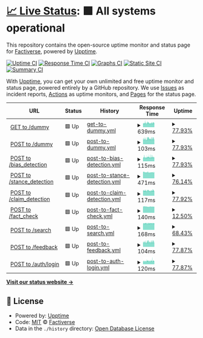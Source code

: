 # [📈 Live Status](https://factiverse.github.io/api-upptime): <!--live status--> **🟩 All systems operational**

This repository contains the open-source uptime monitor and status page for [Factiverse](https://factiverse.github.io/api-upptime), powered by [Upptime](https://github.com/upptime/upptime).

[![Uptime CI](https://github.com/factiverse/api-upptime/workflows/Uptime%20CI/badge.svg)](https://github.com/factiverse/api-upptime/actions?query=workflow%3A%22Uptime+CI%22)
[![Response Time CI](https://github.com/factiverse/api-upptime/workflows/Response%20Time%20CI/badge.svg)](https://github.com/factiverse/api-upptime/actions?query=workflow%3A%22Response+Time+CI%22)
[![Graphs CI](https://github.com/factiverse/api-upptime/workflows/Graphs%20CI/badge.svg)](https://github.com/factiverse/api-upptime/actions?query=workflow%3A%22Graphs+CI%22)
[![Static Site CI](https://github.com/factiverse/api-upptime/workflows/Static%20Site%20CI/badge.svg)](https://github.com/factiverse/api-upptime/actions?query=workflow%3A%22Static+Site+CI%22)
[![Summary CI](https://github.com/factiverse/api-upptime/workflows/Summary%20CI/badge.svg)](https://github.com/factiverse/api-upptime/actions?query=workflow%3A%22Summary+CI%22)

With [Upptime](https://upptime.js.org), you can get your own unlimited and free uptime monitor and status page, powered entirely by a GitHub repository. We use [Issues](https://github.com/factiverse/api-upptime/issues) as incident reports, [Actions](https://github.com/factiverse/api-upptime/actions) as uptime monitors, and [Pages](https://factiverse.github.io/api-upptime) for the status page.

<!--start: status pages-->
<!-- This summary is generated by Upptime (https://github.com/upptime/upptime) -->
<!-- Do not edit this manually, your changes will be overwritten -->
<!-- prettier-ignore -->
| URL | Status | History | Response Time | Uptime |
| --- | ------ | ------- | ------------- | ------ |
| <img alt="" src="https://favicons.githubusercontent.com/dev.factiverse.no" height="13"> [GET to /dummy](https://dev.factiverse.no/v1/dummy) | 🟩 Up | [get-to-dummy.yml](https://github.com/factiverse/upptime-dev/commits/HEAD/history/get-to-dummy.yml) | <details><summary><img alt="Response time graph" src="./graphs/get-to-dummy/response-time-week.png" height="20"> 639ms</summary><br><a href="https://factiverse.github.io/upptime-prod/history/get-to-dummy"><img alt="Response time 644" src="https://img.shields.io/endpoint?url=https%3A%2F%2Fraw.githubusercontent.com%2Ffactiverse%2Fupptime-dev%2FHEAD%2Fapi%2Fget-to-dummy%2Fresponse-time.json"></a><br><a href="https://factiverse.github.io/upptime-prod/history/get-to-dummy"><img alt="24-hour response time 682" src="https://img.shields.io/endpoint?url=https%3A%2F%2Fraw.githubusercontent.com%2Ffactiverse%2Fupptime-dev%2FHEAD%2Fapi%2Fget-to-dummy%2Fresponse-time-day.json"></a><br><a href="https://factiverse.github.io/upptime-prod/history/get-to-dummy"><img alt="7-day response time 639" src="https://img.shields.io/endpoint?url=https%3A%2F%2Fraw.githubusercontent.com%2Ffactiverse%2Fupptime-dev%2FHEAD%2Fapi%2Fget-to-dummy%2Fresponse-time-week.json"></a><br><a href="https://factiverse.github.io/upptime-prod/history/get-to-dummy"><img alt="30-day response time 647" src="https://img.shields.io/endpoint?url=https%3A%2F%2Fraw.githubusercontent.com%2Ffactiverse%2Fupptime-dev%2FHEAD%2Fapi%2Fget-to-dummy%2Fresponse-time-month.json"></a><br><a href="https://factiverse.github.io/upptime-prod/history/get-to-dummy"><img alt="1-year response time 644" src="https://img.shields.io/endpoint?url=https%3A%2F%2Fraw.githubusercontent.com%2Ffactiverse%2Fupptime-dev%2FHEAD%2Fapi%2Fget-to-dummy%2Fresponse-time-year.json"></a></details> | <details><summary><a href="https://factiverse.github.io/upptime-prod/history/get-to-dummy">77.93%</a></summary><a href="https://factiverse.github.io/upptime-prod/history/get-to-dummy"><img alt="All-time uptime 81.39%" src="https://img.shields.io/endpoint?url=https%3A%2F%2Fraw.githubusercontent.com%2Ffactiverse%2Fupptime-dev%2FHEAD%2Fapi%2Fget-to-dummy%2Fuptime.json"></a><br><a href="https://factiverse.github.io/upptime-prod/history/get-to-dummy"><img alt="24-hour uptime 87.56%" src="https://img.shields.io/endpoint?url=https%3A%2F%2Fraw.githubusercontent.com%2Ffactiverse%2Fupptime-dev%2FHEAD%2Fapi%2Fget-to-dummy%2Fuptime-day.json"></a><br><a href="https://factiverse.github.io/upptime-prod/history/get-to-dummy"><img alt="7-day uptime 77.93%" src="https://img.shields.io/endpoint?url=https%3A%2F%2Fraw.githubusercontent.com%2Ffactiverse%2Fupptime-dev%2FHEAD%2Fapi%2Fget-to-dummy%2Fuptime-week.json"></a><br><a href="https://factiverse.github.io/upptime-prod/history/get-to-dummy"><img alt="30-day uptime 50.14%" src="https://img.shields.io/endpoint?url=https%3A%2F%2Fraw.githubusercontent.com%2Ffactiverse%2Fupptime-dev%2FHEAD%2Fapi%2Fget-to-dummy%2Fuptime-month.json"></a><br><a href="https://factiverse.github.io/upptime-prod/history/get-to-dummy"><img alt="1-year uptime 81.39%" src="https://img.shields.io/endpoint?url=https%3A%2F%2Fraw.githubusercontent.com%2Ffactiverse%2Fupptime-dev%2FHEAD%2Fapi%2Fget-to-dummy%2Fuptime-year.json"></a></details>
| <img alt="" src="https://favicons.githubusercontent.com/dev.factiverse.no" height="13"> [POST to /dummy](https://dev.factiverse.no/v1/dummy) | 🟩 Up | [post-to-dummy.yml](https://github.com/factiverse/upptime-dev/commits/HEAD/history/post-to-dummy.yml) | <details><summary><img alt="Response time graph" src="./graphs/post-to-dummy/response-time-week.png" height="20"> 103ms</summary><br><a href="https://factiverse.github.io/upptime-prod/history/post-to-dummy"><img alt="Response time 106" src="https://img.shields.io/endpoint?url=https%3A%2F%2Fraw.githubusercontent.com%2Ffactiverse%2Fupptime-dev%2FHEAD%2Fapi%2Fpost-to-dummy%2Fresponse-time.json"></a><br><a href="https://factiverse.github.io/upptime-prod/history/post-to-dummy"><img alt="24-hour response time 117" src="https://img.shields.io/endpoint?url=https%3A%2F%2Fraw.githubusercontent.com%2Ffactiverse%2Fupptime-dev%2FHEAD%2Fapi%2Fpost-to-dummy%2Fresponse-time-day.json"></a><br><a href="https://factiverse.github.io/upptime-prod/history/post-to-dummy"><img alt="7-day response time 103" src="https://img.shields.io/endpoint?url=https%3A%2F%2Fraw.githubusercontent.com%2Ffactiverse%2Fupptime-dev%2FHEAD%2Fapi%2Fpost-to-dummy%2Fresponse-time-week.json"></a><br><a href="https://factiverse.github.io/upptime-prod/history/post-to-dummy"><img alt="30-day response time 103" src="https://img.shields.io/endpoint?url=https%3A%2F%2Fraw.githubusercontent.com%2Ffactiverse%2Fupptime-dev%2FHEAD%2Fapi%2Fpost-to-dummy%2Fresponse-time-month.json"></a><br><a href="https://factiverse.github.io/upptime-prod/history/post-to-dummy"><img alt="1-year response time 106" src="https://img.shields.io/endpoint?url=https%3A%2F%2Fraw.githubusercontent.com%2Ffactiverse%2Fupptime-dev%2FHEAD%2Fapi%2Fpost-to-dummy%2Fresponse-time-year.json"></a></details> | <details><summary><a href="https://factiverse.github.io/upptime-prod/history/post-to-dummy">77.93%</a></summary><a href="https://factiverse.github.io/upptime-prod/history/post-to-dummy"><img alt="All-time uptime 56.63%" src="https://img.shields.io/endpoint?url=https%3A%2F%2Fraw.githubusercontent.com%2Ffactiverse%2Fupptime-dev%2FHEAD%2Fapi%2Fpost-to-dummy%2Fuptime.json"></a><br><a href="https://factiverse.github.io/upptime-prod/history/post-to-dummy"><img alt="24-hour uptime 87.56%" src="https://img.shields.io/endpoint?url=https%3A%2F%2Fraw.githubusercontent.com%2Ffactiverse%2Fupptime-dev%2FHEAD%2Fapi%2Fpost-to-dummy%2Fuptime-day.json"></a><br><a href="https://factiverse.github.io/upptime-prod/history/post-to-dummy"><img alt="7-day uptime 77.93%" src="https://img.shields.io/endpoint?url=https%3A%2F%2Fraw.githubusercontent.com%2Ffactiverse%2Fupptime-dev%2FHEAD%2Fapi%2Fpost-to-dummy%2Fuptime-week.json"></a><br><a href="https://factiverse.github.io/upptime-prod/history/post-to-dummy"><img alt="30-day uptime 50.27%" src="https://img.shields.io/endpoint?url=https%3A%2F%2Fraw.githubusercontent.com%2Ffactiverse%2Fupptime-dev%2FHEAD%2Fapi%2Fpost-to-dummy%2Fuptime-month.json"></a><br><a href="https://factiverse.github.io/upptime-prod/history/post-to-dummy"><img alt="1-year uptime 56.63%" src="https://img.shields.io/endpoint?url=https%3A%2F%2Fraw.githubusercontent.com%2Ffactiverse%2Fupptime-dev%2FHEAD%2Fapi%2Fpost-to-dummy%2Fuptime-year.json"></a></details>
| <img alt="" src="https://favicons.githubusercontent.com/dev.factiverse.no" height="13"> [POST to /bias_detection](https://dev.factiverse.no/v1/bias_detection) | 🟩 Up | [post-to-bias-detection.yml](https://github.com/factiverse/upptime-dev/commits/HEAD/history/post-to-bias-detection.yml) | <details><summary><img alt="Response time graph" src="./graphs/post-to-bias-detection/response-time-week.png" height="20"> 115ms</summary><br><a href="https://factiverse.github.io/upptime-prod/history/post-to-bias-detection"><img alt="Response time 162" src="https://img.shields.io/endpoint?url=https%3A%2F%2Fraw.githubusercontent.com%2Ffactiverse%2Fupptime-dev%2FHEAD%2Fapi%2Fpost-to-bias-detection%2Fresponse-time.json"></a><br><a href="https://factiverse.github.io/upptime-prod/history/post-to-bias-detection"><img alt="24-hour response time 142" src="https://img.shields.io/endpoint?url=https%3A%2F%2Fraw.githubusercontent.com%2Ffactiverse%2Fupptime-dev%2FHEAD%2Fapi%2Fpost-to-bias-detection%2Fresponse-time-day.json"></a><br><a href="https://factiverse.github.io/upptime-prod/history/post-to-bias-detection"><img alt="7-day response time 115" src="https://img.shields.io/endpoint?url=https%3A%2F%2Fraw.githubusercontent.com%2Ffactiverse%2Fupptime-dev%2FHEAD%2Fapi%2Fpost-to-bias-detection%2Fresponse-time-week.json"></a><br><a href="https://factiverse.github.io/upptime-prod/history/post-to-bias-detection"><img alt="30-day response time 115" src="https://img.shields.io/endpoint?url=https%3A%2F%2Fraw.githubusercontent.com%2Ffactiverse%2Fupptime-dev%2FHEAD%2Fapi%2Fpost-to-bias-detection%2Fresponse-time-month.json"></a><br><a href="https://factiverse.github.io/upptime-prod/history/post-to-bias-detection"><img alt="1-year response time 162" src="https://img.shields.io/endpoint?url=https%3A%2F%2Fraw.githubusercontent.com%2Ffactiverse%2Fupptime-dev%2FHEAD%2Fapi%2Fpost-to-bias-detection%2Fresponse-time-year.json"></a></details> | <details><summary><a href="https://factiverse.github.io/upptime-prod/history/post-to-bias-detection">77.93%</a></summary><a href="https://factiverse.github.io/upptime-prod/history/post-to-bias-detection"><img alt="All-time uptime 59.09%" src="https://img.shields.io/endpoint?url=https%3A%2F%2Fraw.githubusercontent.com%2Ffactiverse%2Fupptime-dev%2FHEAD%2Fapi%2Fpost-to-bias-detection%2Fuptime.json"></a><br><a href="https://factiverse.github.io/upptime-prod/history/post-to-bias-detection"><img alt="24-hour uptime 87.56%" src="https://img.shields.io/endpoint?url=https%3A%2F%2Fraw.githubusercontent.com%2Ffactiverse%2Fupptime-dev%2FHEAD%2Fapi%2Fpost-to-bias-detection%2Fuptime-day.json"></a><br><a href="https://factiverse.github.io/upptime-prod/history/post-to-bias-detection"><img alt="7-day uptime 77.93%" src="https://img.shields.io/endpoint?url=https%3A%2F%2Fraw.githubusercontent.com%2Ffactiverse%2Fupptime-dev%2FHEAD%2Fapi%2Fpost-to-bias-detection%2Fuptime-week.json"></a><br><a href="https://factiverse.github.io/upptime-prod/history/post-to-bias-detection"><img alt="30-day uptime 59.02%" src="https://img.shields.io/endpoint?url=https%3A%2F%2Fraw.githubusercontent.com%2Ffactiverse%2Fupptime-dev%2FHEAD%2Fapi%2Fpost-to-bias-detection%2Fuptime-month.json"></a><br><a href="https://factiverse.github.io/upptime-prod/history/post-to-bias-detection"><img alt="1-year uptime 59.09%" src="https://img.shields.io/endpoint?url=https%3A%2F%2Fraw.githubusercontent.com%2Ffactiverse%2Fupptime-dev%2FHEAD%2Fapi%2Fpost-to-bias-detection%2Fuptime-year.json"></a></details>
| <img alt="" src="https://favicons.githubusercontent.com/dev.factiverse.no" height="13"> [POST to /stance_detection](https://dev.factiverse.no/v1/stance_detection) | 🟩 Up | [post-to-stance-detection.yml](https://github.com/factiverse/upptime-dev/commits/HEAD/history/post-to-stance-detection.yml) | <details><summary><img alt="Response time graph" src="./graphs/post-to-stance-detection/response-time-week.png" height="20"> 471ms</summary><br><a href="https://factiverse.github.io/upptime-prod/history/post-to-stance-detection"><img alt="Response time 737" src="https://img.shields.io/endpoint?url=https%3A%2F%2Fraw.githubusercontent.com%2Ffactiverse%2Fupptime-dev%2FHEAD%2Fapi%2Fpost-to-stance-detection%2Fresponse-time.json"></a><br><a href="https://factiverse.github.io/upptime-prod/history/post-to-stance-detection"><img alt="24-hour response time 174" src="https://img.shields.io/endpoint?url=https%3A%2F%2Fraw.githubusercontent.com%2Ffactiverse%2Fupptime-dev%2FHEAD%2Fapi%2Fpost-to-stance-detection%2Fresponse-time-day.json"></a><br><a href="https://factiverse.github.io/upptime-prod/history/post-to-stance-detection"><img alt="7-day response time 471" src="https://img.shields.io/endpoint?url=https%3A%2F%2Fraw.githubusercontent.com%2Ffactiverse%2Fupptime-dev%2FHEAD%2Fapi%2Fpost-to-stance-detection%2Fresponse-time-week.json"></a><br><a href="https://factiverse.github.io/upptime-prod/history/post-to-stance-detection"><img alt="30-day response time 215" src="https://img.shields.io/endpoint?url=https%3A%2F%2Fraw.githubusercontent.com%2Ffactiverse%2Fupptime-dev%2FHEAD%2Fapi%2Fpost-to-stance-detection%2Fresponse-time-month.json"></a><br><a href="https://factiverse.github.io/upptime-prod/history/post-to-stance-detection"><img alt="1-year response time 737" src="https://img.shields.io/endpoint?url=https%3A%2F%2Fraw.githubusercontent.com%2Ffactiverse%2Fupptime-dev%2FHEAD%2Fapi%2Fpost-to-stance-detection%2Fresponse-time-year.json"></a></details> | <details><summary><a href="https://factiverse.github.io/upptime-prod/history/post-to-stance-detection">76.14%</a></summary><a href="https://factiverse.github.io/upptime-prod/history/post-to-stance-detection"><img alt="All-time uptime 44.59%" src="https://img.shields.io/endpoint?url=https%3A%2F%2Fraw.githubusercontent.com%2Ffactiverse%2Fupptime-dev%2FHEAD%2Fapi%2Fpost-to-stance-detection%2Fuptime.json"></a><br><a href="https://factiverse.github.io/upptime-prod/history/post-to-stance-detection"><img alt="24-hour uptime 87.53%" src="https://img.shields.io/endpoint?url=https%3A%2F%2Fraw.githubusercontent.com%2Ffactiverse%2Fupptime-dev%2FHEAD%2Fapi%2Fpost-to-stance-detection%2Fuptime-day.json"></a><br><a href="https://factiverse.github.io/upptime-prod/history/post-to-stance-detection"><img alt="7-day uptime 76.14%" src="https://img.shields.io/endpoint?url=https%3A%2F%2Fraw.githubusercontent.com%2Ffactiverse%2Fupptime-dev%2FHEAD%2Fapi%2Fpost-to-stance-detection%2Fuptime-week.json"></a><br><a href="https://factiverse.github.io/upptime-prod/history/post-to-stance-detection"><img alt="30-day uptime 62.94%" src="https://img.shields.io/endpoint?url=https%3A%2F%2Fraw.githubusercontent.com%2Ffactiverse%2Fupptime-dev%2FHEAD%2Fapi%2Fpost-to-stance-detection%2Fuptime-month.json"></a><br><a href="https://factiverse.github.io/upptime-prod/history/post-to-stance-detection"><img alt="1-year uptime 44.59%" src="https://img.shields.io/endpoint?url=https%3A%2F%2Fraw.githubusercontent.com%2Ffactiverse%2Fupptime-dev%2FHEAD%2Fapi%2Fpost-to-stance-detection%2Fuptime-year.json"></a></details>
| <img alt="" src="https://favicons.githubusercontent.com/dev.factiverse.no" height="13"> [POST to /claim_detection](https://dev.factiverse.no/v1/claim_detection) | 🟩 Up | [post-to-claim-detection.yml](https://github.com/factiverse/upptime-dev/commits/HEAD/history/post-to-claim-detection.yml) | <details><summary><img alt="Response time graph" src="./graphs/post-to-claim-detection/response-time-week.png" height="20"> 117ms</summary><br><a href="https://factiverse.github.io/upptime-prod/history/post-to-claim-detection"><img alt="Response time 136" src="https://img.shields.io/endpoint?url=https%3A%2F%2Fraw.githubusercontent.com%2Ffactiverse%2Fupptime-dev%2FHEAD%2Fapi%2Fpost-to-claim-detection%2Fresponse-time.json"></a><br><a href="https://factiverse.github.io/upptime-prod/history/post-to-claim-detection"><img alt="24-hour response time 145" src="https://img.shields.io/endpoint?url=https%3A%2F%2Fraw.githubusercontent.com%2Ffactiverse%2Fupptime-dev%2FHEAD%2Fapi%2Fpost-to-claim-detection%2Fresponse-time-day.json"></a><br><a href="https://factiverse.github.io/upptime-prod/history/post-to-claim-detection"><img alt="7-day response time 117" src="https://img.shields.io/endpoint?url=https%3A%2F%2Fraw.githubusercontent.com%2Ffactiverse%2Fupptime-dev%2FHEAD%2Fapi%2Fpost-to-claim-detection%2Fresponse-time-week.json"></a><br><a href="https://factiverse.github.io/upptime-prod/history/post-to-claim-detection"><img alt="30-day response time 108" src="https://img.shields.io/endpoint?url=https%3A%2F%2Fraw.githubusercontent.com%2Ffactiverse%2Fupptime-dev%2FHEAD%2Fapi%2Fpost-to-claim-detection%2Fresponse-time-month.json"></a><br><a href="https://factiverse.github.io/upptime-prod/history/post-to-claim-detection"><img alt="1-year response time 136" src="https://img.shields.io/endpoint?url=https%3A%2F%2Fraw.githubusercontent.com%2Ffactiverse%2Fupptime-dev%2FHEAD%2Fapi%2Fpost-to-claim-detection%2Fresponse-time-year.json"></a></details> | <details><summary><a href="https://factiverse.github.io/upptime-prod/history/post-to-claim-detection">77.92%</a></summary><a href="https://factiverse.github.io/upptime-prod/history/post-to-claim-detection"><img alt="All-time uptime 54.82%" src="https://img.shields.io/endpoint?url=https%3A%2F%2Fraw.githubusercontent.com%2Ffactiverse%2Fupptime-dev%2FHEAD%2Fapi%2Fpost-to-claim-detection%2Fuptime.json"></a><br><a href="https://factiverse.github.io/upptime-prod/history/post-to-claim-detection"><img alt="24-hour uptime 87.53%" src="https://img.shields.io/endpoint?url=https%3A%2F%2Fraw.githubusercontent.com%2Ffactiverse%2Fupptime-dev%2FHEAD%2Fapi%2Fpost-to-claim-detection%2Fuptime-day.json"></a><br><a href="https://factiverse.github.io/upptime-prod/history/post-to-claim-detection"><img alt="7-day uptime 77.92%" src="https://img.shields.io/endpoint?url=https%3A%2F%2Fraw.githubusercontent.com%2Ffactiverse%2Fupptime-dev%2FHEAD%2Fapi%2Fpost-to-claim-detection%2Fuptime-week.json"></a><br><a href="https://factiverse.github.io/upptime-prod/history/post-to-claim-detection"><img alt="30-day uptime 49.54%" src="https://img.shields.io/endpoint?url=https%3A%2F%2Fraw.githubusercontent.com%2Ffactiverse%2Fupptime-dev%2FHEAD%2Fapi%2Fpost-to-claim-detection%2Fuptime-month.json"></a><br><a href="https://factiverse.github.io/upptime-prod/history/post-to-claim-detection"><img alt="1-year uptime 54.82%" src="https://img.shields.io/endpoint?url=https%3A%2F%2Fraw.githubusercontent.com%2Ffactiverse%2Fupptime-dev%2FHEAD%2Fapi%2Fpost-to-claim-detection%2Fuptime-year.json"></a></details>
| <img alt="" src="https://favicons.githubusercontent.com/dev.factiverse.no" height="13"> [POST to /fact_check](https://dev.factiverse.no/v1/fact_check) | 🟩 Up | [post-to-fact-check.yml](https://github.com/factiverse/upptime-dev/commits/HEAD/history/post-to-fact-check.yml) | <details><summary><img alt="Response time graph" src="./graphs/post-to-fact-check/response-time-week.png" height="20"> 140ms</summary><br><a href="https://factiverse.github.io/upptime-prod/history/post-to-fact-check"><img alt="Response time 2041" src="https://img.shields.io/endpoint?url=https%3A%2F%2Fraw.githubusercontent.com%2Ffactiverse%2Fupptime-dev%2FHEAD%2Fapi%2Fpost-to-fact-check%2Fresponse-time.json"></a><br><a href="https://factiverse.github.io/upptime-prod/history/post-to-fact-check"><img alt="24-hour response time 175" src="https://img.shields.io/endpoint?url=https%3A%2F%2Fraw.githubusercontent.com%2Ffactiverse%2Fupptime-dev%2FHEAD%2Fapi%2Fpost-to-fact-check%2Fresponse-time-day.json"></a><br><a href="https://factiverse.github.io/upptime-prod/history/post-to-fact-check"><img alt="7-day response time 140" src="https://img.shields.io/endpoint?url=https%3A%2F%2Fraw.githubusercontent.com%2Ffactiverse%2Fupptime-dev%2FHEAD%2Fapi%2Fpost-to-fact-check%2Fresponse-time-week.json"></a><br><a href="https://factiverse.github.io/upptime-prod/history/post-to-fact-check"><img alt="30-day response time 142" src="https://img.shields.io/endpoint?url=https%3A%2F%2Fraw.githubusercontent.com%2Ffactiverse%2Fupptime-dev%2FHEAD%2Fapi%2Fpost-to-fact-check%2Fresponse-time-month.json"></a><br><a href="https://factiverse.github.io/upptime-prod/history/post-to-fact-check"><img alt="1-year response time 2041" src="https://img.shields.io/endpoint?url=https%3A%2F%2Fraw.githubusercontent.com%2Ffactiverse%2Fupptime-dev%2FHEAD%2Fapi%2Fpost-to-fact-check%2Fresponse-time-year.json"></a></details> | <details><summary><a href="https://factiverse.github.io/upptime-prod/history/post-to-fact-check">12.50%</a></summary><a href="https://factiverse.github.io/upptime-prod/history/post-to-fact-check"><img alt="All-time uptime 23.16%" src="https://img.shields.io/endpoint?url=https%3A%2F%2Fraw.githubusercontent.com%2Ffactiverse%2Fupptime-dev%2FHEAD%2Fapi%2Fpost-to-fact-check%2Fuptime.json"></a><br><a href="https://factiverse.github.io/upptime-prod/history/post-to-fact-check"><img alt="24-hour uptime 83.27%" src="https://img.shields.io/endpoint?url=https%3A%2F%2Fraw.githubusercontent.com%2Ffactiverse%2Fupptime-dev%2FHEAD%2Fapi%2Fpost-to-fact-check%2Fuptime-day.json"></a><br><a href="https://factiverse.github.io/upptime-prod/history/post-to-fact-check"><img alt="7-day uptime 12.50%" src="https://img.shields.io/endpoint?url=https%3A%2F%2Fraw.githubusercontent.com%2Ffactiverse%2Fupptime-dev%2FHEAD%2Fapi%2Fpost-to-fact-check%2Fuptime-week.json"></a><br><a href="https://factiverse.github.io/upptime-prod/history/post-to-fact-check"><img alt="30-day uptime 0.00%" src="https://img.shields.io/endpoint?url=https%3A%2F%2Fraw.githubusercontent.com%2Ffactiverse%2Fupptime-dev%2FHEAD%2Fapi%2Fpost-to-fact-check%2Fuptime-month.json"></a><br><a href="https://factiverse.github.io/upptime-prod/history/post-to-fact-check"><img alt="1-year uptime 23.16%" src="https://img.shields.io/endpoint?url=https%3A%2F%2Fraw.githubusercontent.com%2Ffactiverse%2Fupptime-dev%2FHEAD%2Fapi%2Fpost-to-fact-check%2Fuptime-year.json"></a></details>
| <img alt="" src="https://favicons.githubusercontent.com/dev.factiverse.no" height="13"> [POST to /search](https://dev.factiverse.no/v1/search) | 🟩 Up | [post-to-search.yml](https://github.com/factiverse/upptime-dev/commits/HEAD/history/post-to-search.yml) | <details><summary><img alt="Response time graph" src="./graphs/post-to-search/response-time-week.png" height="20"> 168ms</summary><br><a href="https://factiverse.github.io/upptime-prod/history/post-to-search"><img alt="Response time 259" src="https://img.shields.io/endpoint?url=https%3A%2F%2Fraw.githubusercontent.com%2Ffactiverse%2Fupptime-dev%2FHEAD%2Fapi%2Fpost-to-search%2Fresponse-time.json"></a><br><a href="https://factiverse.github.io/upptime-prod/history/post-to-search"><img alt="24-hour response time 116" src="https://img.shields.io/endpoint?url=https%3A%2F%2Fraw.githubusercontent.com%2Ffactiverse%2Fupptime-dev%2FHEAD%2Fapi%2Fpost-to-search%2Fresponse-time-day.json"></a><br><a href="https://factiverse.github.io/upptime-prod/history/post-to-search"><img alt="7-day response time 168" src="https://img.shields.io/endpoint?url=https%3A%2F%2Fraw.githubusercontent.com%2Ffactiverse%2Fupptime-dev%2FHEAD%2Fapi%2Fpost-to-search%2Fresponse-time-week.json"></a><br><a href="https://factiverse.github.io/upptime-prod/history/post-to-search"><img alt="30-day response time 116" src="https://img.shields.io/endpoint?url=https%3A%2F%2Fraw.githubusercontent.com%2Ffactiverse%2Fupptime-dev%2FHEAD%2Fapi%2Fpost-to-search%2Fresponse-time-month.json"></a><br><a href="https://factiverse.github.io/upptime-prod/history/post-to-search"><img alt="1-year response time 259" src="https://img.shields.io/endpoint?url=https%3A%2F%2Fraw.githubusercontent.com%2Ffactiverse%2Fupptime-dev%2FHEAD%2Fapi%2Fpost-to-search%2Fresponse-time-year.json"></a></details> | <details><summary><a href="https://factiverse.github.io/upptime-prod/history/post-to-search">68.43%</a></summary><a href="https://factiverse.github.io/upptime-prod/history/post-to-search"><img alt="All-time uptime 31.84%" src="https://img.shields.io/endpoint?url=https%3A%2F%2Fraw.githubusercontent.com%2Ffactiverse%2Fupptime-dev%2FHEAD%2Fapi%2Fpost-to-search%2Fuptime.json"></a><br><a href="https://factiverse.github.io/upptime-prod/history/post-to-search"><img alt="24-hour uptime 87.33%" src="https://img.shields.io/endpoint?url=https%3A%2F%2Fraw.githubusercontent.com%2Ffactiverse%2Fupptime-dev%2FHEAD%2Fapi%2Fpost-to-search%2Fuptime-day.json"></a><br><a href="https://factiverse.github.io/upptime-prod/history/post-to-search"><img alt="7-day uptime 68.43%" src="https://img.shields.io/endpoint?url=https%3A%2F%2Fraw.githubusercontent.com%2Ffactiverse%2Fupptime-dev%2FHEAD%2Fapi%2Fpost-to-search%2Fuptime-week.json"></a><br><a href="https://factiverse.github.io/upptime-prod/history/post-to-search"><img alt="30-day uptime 10.51%" src="https://img.shields.io/endpoint?url=https%3A%2F%2Fraw.githubusercontent.com%2Ffactiverse%2Fupptime-dev%2FHEAD%2Fapi%2Fpost-to-search%2Fuptime-month.json"></a><br><a href="https://factiverse.github.io/upptime-prod/history/post-to-search"><img alt="1-year uptime 31.84%" src="https://img.shields.io/endpoint?url=https%3A%2F%2Fraw.githubusercontent.com%2Ffactiverse%2Fupptime-dev%2FHEAD%2Fapi%2Fpost-to-search%2Fuptime-year.json"></a></details>
| <img alt="" src="https://favicons.githubusercontent.com/dev.factiverse.no" height="13"> [POST to /feedback](https://dev.factiverse.no/v1/feedback) | 🟩 Up | [post-to-feedback.yml](https://github.com/factiverse/upptime-dev/commits/HEAD/history/post-to-feedback.yml) | <details><summary><img alt="Response time graph" src="./graphs/post-to-feedback/response-time-week.png" height="20"> 104ms</summary><br><a href="https://factiverse.github.io/upptime-prod/history/post-to-feedback"><img alt="Response time 107" src="https://img.shields.io/endpoint?url=https%3A%2F%2Fraw.githubusercontent.com%2Ffactiverse%2Fupptime-dev%2FHEAD%2Fapi%2Fpost-to-feedback%2Fresponse-time.json"></a><br><a href="https://factiverse.github.io/upptime-prod/history/post-to-feedback"><img alt="24-hour response time 116" src="https://img.shields.io/endpoint?url=https%3A%2F%2Fraw.githubusercontent.com%2Ffactiverse%2Fupptime-dev%2FHEAD%2Fapi%2Fpost-to-feedback%2Fresponse-time-day.json"></a><br><a href="https://factiverse.github.io/upptime-prod/history/post-to-feedback"><img alt="7-day response time 104" src="https://img.shields.io/endpoint?url=https%3A%2F%2Fraw.githubusercontent.com%2Ffactiverse%2Fupptime-dev%2FHEAD%2Fapi%2Fpost-to-feedback%2Fresponse-time-week.json"></a><br><a href="https://factiverse.github.io/upptime-prod/history/post-to-feedback"><img alt="30-day response time 103" src="https://img.shields.io/endpoint?url=https%3A%2F%2Fraw.githubusercontent.com%2Ffactiverse%2Fupptime-dev%2FHEAD%2Fapi%2Fpost-to-feedback%2Fresponse-time-month.json"></a><br><a href="https://factiverse.github.io/upptime-prod/history/post-to-feedback"><img alt="1-year response time 107" src="https://img.shields.io/endpoint?url=https%3A%2F%2Fraw.githubusercontent.com%2Ffactiverse%2Fupptime-dev%2FHEAD%2Fapi%2Fpost-to-feedback%2Fresponse-time-year.json"></a></details> | <details><summary><a href="https://factiverse.github.io/upptime-prod/history/post-to-feedback">77.87%</a></summary><a href="https://factiverse.github.io/upptime-prod/history/post-to-feedback"><img alt="All-time uptime 55.19%" src="https://img.shields.io/endpoint?url=https%3A%2F%2Fraw.githubusercontent.com%2Ffactiverse%2Fupptime-dev%2FHEAD%2Fapi%2Fpost-to-feedback%2Fuptime.json"></a><br><a href="https://factiverse.github.io/upptime-prod/history/post-to-feedback"><img alt="24-hour uptime 87.33%" src="https://img.shields.io/endpoint?url=https%3A%2F%2Fraw.githubusercontent.com%2Ffactiverse%2Fupptime-dev%2FHEAD%2Fapi%2Fpost-to-feedback%2Fuptime-day.json"></a><br><a href="https://factiverse.github.io/upptime-prod/history/post-to-feedback"><img alt="7-day uptime 77.87%" src="https://img.shields.io/endpoint?url=https%3A%2F%2Fraw.githubusercontent.com%2Ffactiverse%2Fupptime-dev%2FHEAD%2Fapi%2Fpost-to-feedback%2Fuptime-week.json"></a><br><a href="https://factiverse.github.io/upptime-prod/history/post-to-feedback"><img alt="30-day uptime 46.62%" src="https://img.shields.io/endpoint?url=https%3A%2F%2Fraw.githubusercontent.com%2Ffactiverse%2Fupptime-dev%2FHEAD%2Fapi%2Fpost-to-feedback%2Fuptime-month.json"></a><br><a href="https://factiverse.github.io/upptime-prod/history/post-to-feedback"><img alt="1-year uptime 55.19%" src="https://img.shields.io/endpoint?url=https%3A%2F%2Fraw.githubusercontent.com%2Ffactiverse%2Fupptime-dev%2FHEAD%2Fapi%2Fpost-to-feedback%2Fuptime-year.json"></a></details>
| <img alt="" src="https://favicons.githubusercontent.com/dev.factiverse.no" height="13"> [POST to /auth/login](https://dev.factiverse.no/v1/auth/login) | 🟩 Up | [post-to-auth-login.yml](https://github.com/factiverse/upptime-dev/commits/HEAD/history/post-to-auth-login.yml) | <details><summary><img alt="Response time graph" src="./graphs/post-to-auth-login/response-time-week.png" height="20"> 120ms</summary><br><a href="https://factiverse.github.io/upptime-prod/history/post-to-auth-login"><img alt="Response time 126" src="https://img.shields.io/endpoint?url=https%3A%2F%2Fraw.githubusercontent.com%2Ffactiverse%2Fupptime-dev%2FHEAD%2Fapi%2Fpost-to-auth-login%2Fresponse-time.json"></a><br><a href="https://factiverse.github.io/upptime-prod/history/post-to-auth-login"><img alt="24-hour response time 138" src="https://img.shields.io/endpoint?url=https%3A%2F%2Fraw.githubusercontent.com%2Ffactiverse%2Fupptime-dev%2FHEAD%2Fapi%2Fpost-to-auth-login%2Fresponse-time-day.json"></a><br><a href="https://factiverse.github.io/upptime-prod/history/post-to-auth-login"><img alt="7-day response time 120" src="https://img.shields.io/endpoint?url=https%3A%2F%2Fraw.githubusercontent.com%2Ffactiverse%2Fupptime-dev%2FHEAD%2Fapi%2Fpost-to-auth-login%2Fresponse-time-week.json"></a><br><a href="https://factiverse.github.io/upptime-prod/history/post-to-auth-login"><img alt="30-day response time 119" src="https://img.shields.io/endpoint?url=https%3A%2F%2Fraw.githubusercontent.com%2Ffactiverse%2Fupptime-dev%2FHEAD%2Fapi%2Fpost-to-auth-login%2Fresponse-time-month.json"></a><br><a href="https://factiverse.github.io/upptime-prod/history/post-to-auth-login"><img alt="1-year response time 126" src="https://img.shields.io/endpoint?url=https%3A%2F%2Fraw.githubusercontent.com%2Ffactiverse%2Fupptime-dev%2FHEAD%2Fapi%2Fpost-to-auth-login%2Fresponse-time-year.json"></a></details> | <details><summary><a href="https://factiverse.github.io/upptime-prod/history/post-to-auth-login">77.87%</a></summary><a href="https://factiverse.github.io/upptime-prod/history/post-to-auth-login"><img alt="All-time uptime 68.79%" src="https://img.shields.io/endpoint?url=https%3A%2F%2Fraw.githubusercontent.com%2Ffactiverse%2Fupptime-dev%2FHEAD%2Fapi%2Fpost-to-auth-login%2Fuptime.json"></a><br><a href="https://factiverse.github.io/upptime-prod/history/post-to-auth-login"><img alt="24-hour uptime 87.33%" src="https://img.shields.io/endpoint?url=https%3A%2F%2Fraw.githubusercontent.com%2Ffactiverse%2Fupptime-dev%2FHEAD%2Fapi%2Fpost-to-auth-login%2Fuptime-day.json"></a><br><a href="https://factiverse.github.io/upptime-prod/history/post-to-auth-login"><img alt="7-day uptime 77.87%" src="https://img.shields.io/endpoint?url=https%3A%2F%2Fraw.githubusercontent.com%2Ffactiverse%2Fupptime-dev%2FHEAD%2Fapi%2Fpost-to-auth-login%2Fuptime-week.json"></a><br><a href="https://factiverse.github.io/upptime-prod/history/post-to-auth-login"><img alt="30-day uptime 49.36%" src="https://img.shields.io/endpoint?url=https%3A%2F%2Fraw.githubusercontent.com%2Ffactiverse%2Fupptime-dev%2FHEAD%2Fapi%2Fpost-to-auth-login%2Fuptime-month.json"></a><br><a href="https://factiverse.github.io/upptime-prod/history/post-to-auth-login"><img alt="1-year uptime 68.79%" src="https://img.shields.io/endpoint?url=https%3A%2F%2Fraw.githubusercontent.com%2Ffactiverse%2Fupptime-dev%2FHEAD%2Fapi%2Fpost-to-auth-login%2Fuptime-year.json"></a></details>

<!--end: status pages-->

[**Visit our status website →**](https://factiverse.github.io/api-upptime)

## 📄 License

- Powered by: [Upptime](https://github.com/upptime/upptime)
- Code: [MIT](./LICENSE) © [Factiverse](https://factiverse.github.io/api-upptime)
- Data in the `./history` directory: [Open Database License](https://opendatacommons.org/licenses/odbl/1-0/)
